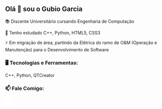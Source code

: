 ## Olá 👋 sou o Gubio Garcia

📚 Discente Universitário cursando Engenharia de Computação

🔭 Tenho estudado C++, Python, HTML5, CSS3

⚡ Em migração de área, partindo da Elétrica do ramo de O&M (Operação e Manutenção) para o Desenvolvimento de Software

### 🖥️ Tecnologias e Ferramentas:
C++, Python, QTCreator
<!--
<div style="display: inline_block"><br>
  <img align="center" alt="Image-C++" height="35" width="45" src="https://github.com/Aakarsh-B/trying-repos/blob/master/c++.png">
  <img align="center" alt="Image-Csharp" height="35" width="45" src="https://raw.githubusercontent.com/devicons/devicon/master/icons/csharp/csharp-original.svg">
  <img align="center" alt="Image-Python" height="35" width="45" src="https://raw.githubusercontent.com/devicons/devicon/master/icons/python/python-original.svg">
  <img align="center" alt="Image-Git" height="35" width="45" src="https://www.vectorlogo.zone/logos/git-scm/git-scm-icon.svg">
  <img align="center" alt="Image-GitHub" height="35" width="45" src="https://github.com/Aakarsh-B/trying-repos/blob/master/github.svg">
  <img align="center" alt="Image-QT" height="40" width="90" src="https://img.shields.io/badge/Qt-41CD52?style=for-the-badge&logo=qt&logoColor=white">
✨
-->
</div>


### 📫 Fale Comigo:
<!--
<a href="https://www.instagram.com/gubio_gs/" target="_blank"><img align="left" alt="Instagram" width="22px" src="https://github.com/Aakarsh-B/trying-repos/blob/master/insta.svg" />
-->
<a href="https://www.linkedin.com/in/gubio-garcia/" target="_blank"><img align="left" alt="LinkedIn" width="22px" src="https://github.com/Aakarsh-B/trying-repos/blob/master/linkedin.svg" />
